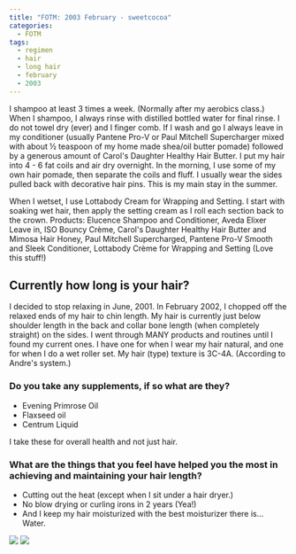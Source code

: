 ```yaml
---
title: "FOTM: 2003 February - sweetcocoa"
categories:
  - FOTM
tags:
  - regimen
  - hair
  - long hair
  - february
  - 2003
---
```

I shampoo at least 3 times a week. (Normally after my aerobics class.) When I shampoo, I always rinse with distilled bottled water for final rinse. I do not towel dry (ever) and I finger comb. If I wash and go I always leave in my conditioner (usually Pantene Pro-V or Paul Mitchell Supercharger mixed with about ½ teaspoon of my home made shea/oil butter pomade) followed by a generous amount of Carol's Daughter Healthy Hair Butter. I put my hair into 4 - 6 fat coils and air dry overnight. In the morning, I use some of my own hair pomade, then separate the coils and fluff. I usually wear the sides pulled back with decorative hair pins. This is my main stay in the summer.

When I wetset, I use Lottabody Cream for Wrapping and Setting. I start with soaking wet hair, then apply the setting cream as I roll each section back to the crown. Products: Elucence Shampoo and Conditioner, Aveda Elixer Leave in, ISO Bouncy Crème, Carol's Daughter Healthy Hair Butter and Mimosa Hair Honey, Paul Mitchell Supercharged, Pantene Pro-V Smooth and Sleek Conditioner, Lottabody Crème for Wrapping and Setting (Love this stuff!)

## Currently how long is your hair?

I decided to stop relaxing in June, 2001. In February 2002, I chopped off the relaxed ends of my hair to chin length. My hair is currently just below shoulder length in the back and collar bone length (when completely straight) on the sides. I went through MANY products and routines until I found my current ones. I have one for when I wear my hair natural, and one for when I do a wet roller set. My hair (type) texture is 3C-4A. (According to Andre's system.)

### Do you take any supplements, if so what are they?

* Evening Primrose Oil
* Flaxseed oil
* Centrum Liquid

I take these for overall health and not just hair.

### What are the things that you feel have helped you the most in achieving and maintaining your hair length?

* Cutting out the heat (except when I sit under a hair dryer.)
* No blow drying or curling irons in 2 years (Yea!)
* And I keep my hair moisturized with the best moisturizer there is... Water.

![](/assets/images/200302-01,jpg)
![](/assets/images/200302-02,jpg)
